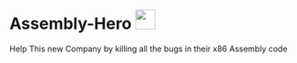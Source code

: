 # Assembly-Hero <img src="https://freepngimg.com/download/bugs/31420-7-bug-icon-transparent.png" width=35px></img>
Help This new Company  by killing all the bugs in their x86 Assembly code
